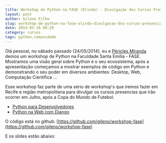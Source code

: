 ```yaml
---
title: Workshop de Python na FASE (Olinda) - Divulgação dos Cursos Presenciais
layout: post
author: Gileno Filho
slug: workshop-de-python-na-fase-olinda-divulgacao-dos-cursos-presenciais
date: 2014-05-26 08:29
category: cursos
tags: python,comunidade
---
```


Olá pessoal, no sábado passado (24/05/2014), eu e [Péricles Miranda](https://twitter.com/pbcmiranda) demos um workshop de Python na Faculdade Santa Emília - FASE. Mostramos uma visão geral sobre Python e o seu ecossistema, após a apresentação começamos a mostrar exemplos de código em Python e demonstrando o seu poder em diversos ambientes: Desktop, Web, Computação Científica ...

Esse workshop faz parte de uma sério de workshop's que iremos fazer em Recife e região metropolitana para divulgar os cursos presencias que irão ocorrer em Julho, após a Copa do Mundo de Futebol.

- [Python para Desenvolvedores](http://pycursos.com/python3-para-desenvolvedores/)
- [Python na Web com Django](http://pycursos.com/jornada-web-django/)

O código está no github: [https://github.com/gileno/workshop-fase](https://github.com/gileno/workshop-fase)

E os slides estão abaixo:

<script async class="speakerdeck-embed" data-id="1d14f150c67e0131b2ca32a12605ad89" data-ratio="1.33333333333333" src="//speakerdeck.com/assets/embed.js"></script>
